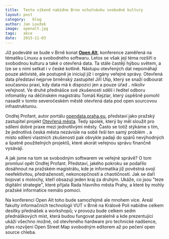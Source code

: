 ```yaml
---
title:	Tento víkend nabídne Brno ochutnávku svobodné kultury
layout:	post
category:	blog
author:	Jan Loužek
image:	openalt.jpg
tags:	akce
date:	2015-11-03
---
```


Již podeváté se bude v Brně konat **[Open Alt](https://www.openalt.cz/2015/cs/visitor_home.html)**, konference zaměřená na tématiku Linuxu a svobodného softwaru. Letos se však její téma rozšíří o svobodnou kulturu a také o otevřená data. Ta stále častěji hýbou světem, a lze se s nimi setkat i v české kotlině. Nástupu otevřených dat nepomáhají pouze aktivisté, ale postupně je iniciují již i orgány veřejné správy. Otevřená data představí nejprve brněnský zastupitel Jiří Ulip, který se snaží odbourat současnou praxi, kdy data má k dispozici jen a pouze úřad ₋ nikoliv veřejnost. Ve druhé přednášce své zkušenosti sdělí i ředitel odboru infomatiky na děčínském magistrátu Tomáš Kejzlar, který úspěšně pomohl nasadit v tomto severočeském městě otevřená data pod open sourcovou infrastrukturou. 

Ondřej Profant, autor portálu [opendata.praha.eu](http://opendata.praha.eu/), představí jako pražský zastupitel projekt [Otevřená města](http://www.otevrenamesta.cz/). Tedy spolek, který by měl sloužit pro sdílení dobré praxe mezi jednotlivými městy. Často se totiž stýkáme s tím, že jednotlivá česká města nezávisle na sobě řeší ten samý problém ₋ a místo sdílení vlastních zkušeností pak obvykle padají do spárů nevýhodných a špatně použitelných projektů, které akorát veřejnou správu finančně vysávají. 

A jak jsme na tom se svobodným softwarem ve veřejné správě? O tom promluví opět Ondřej Profant. Představí, jakého pokroku se podařilo dosáhnout na pražském magistrátu, kde je informatika již pověstná svojí neefektivitou, předražeností, nekoncepčností a chaotičností. Jak se daří bojovat s molochy, kteří obsazují jeden kraj za druhým. Ukáže, co jsou "teze digitální strategie", které přijala Rada hlavního města Prahy, a které by mohly pražské informatice nemálo pomoci. 

Na konferenci Open Alt toho bude samozřejmě ale mnohem více. Areál fakulty informačních technologií VUT v Brně na Králově Poli nabídne celkem desítky přednášek a workshopů; v provozu bude celkem sedm přednáškových míst, která budou fungovat paralelně a kde prezentující ukáží všechno možné, od otevřeného hardware pro technické nadšence, přes rozvíjení Open Street Map svobodným editorem až po pečení open source chleba. 



